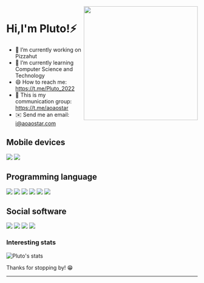 <img align="right" width="300" height="300" src="https://avatars.githubusercontent.com/u/86001674">

# Hi,I'm Pluto!⚡

- 🔭 I’m currently working on Pizzahut
- 🌱 I’m currently learning Computer Science and Technology
- 😄 How to reach me: <https://t.me/Pluto_2022>
- 💬 This is my communication group: <https://t.me/aoaostar>
- ✉️ Send me an email: [i@aoaostar.com](mailto:i@aoaostar.com)

## Mobile devices
[![](https://img.shields.io/badge/Xiaomi-FF6900?style=flat-square&logo=xiaomi&logoColor=ffffff)](https://www.mi.com/)
[![](https://img.shields.io/badge/Lenovo-E2231A?style=flat-square&logo=lenovo&logoColor=ffffff)](https://www.lenovo.com/)

## Programming language
[![](https://img.shields.io/badge/-Java-007396?style=flat-square&logo=java&logoColor=ffffff)](https://www.java.com/)
[![](https://img.shields.io/badge/-Python-3776AB?style=flat-square&logo=python&logoColor=ffffff)](https://www.python.org/)
[![](https://img.shields.io/badge/-PHP-777BB4?style=flat-square&logo=php&logoColor=ffffff)](https://www.php.net/)
[![](https://img.shields.io/badge/-JavaScript-F7DF1E?style=flat-square&logo=php&logoColor=ffffff)](https://www.javascript.com/)
[![](https://img.shields.io/badge/-Vue.js-4FC08D?style=flat-square&logo=vuedotjs&logoColor=ffffff)](https://vuejs.org/)
[![](https://img.shields.io/badge/-React-61DAFB?style=flat-square&logo=react&logoColor=ffffff)](https://reactjs.org/)

## Social software
![](https://img.shields.io/badge/-Tencent%20QQ-EB1923?style=flat-square&logo=tencentqq&logoColor=ffffff)
![](https://img.shields.io/badge/-WeChat-07C160?style=flat-square&logo=wechat&logoColor=ffffff)
![](https://img.shields.io/badge/-Telegram-26A5E4?style=flat-square&logo=telegram&logoColor=ffffff)
![](https://img.shields.io/badge/-Sina%20Weibo-E6162D?style=flat-square&logo=sinaweibo&logoColor=ffffff)

### Interesting stats

![Pluto's stats](https://github-readme-stats.vercel.app/api?username=aoaostar&show_icons=true&include_all_commits=true)

Thanks for stopping by! 😁

---
